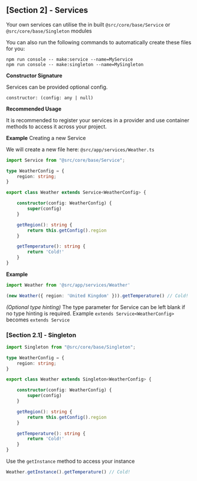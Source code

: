 ## [Section 2] - Services

Your own services can utilise the in built `@src/core/base/Service` or `@src/core/base/Singleton` modules

You can also run the following commands to automatically create these files for you:

    npm run console -- make:service --name=MyService
    npm run console -- make:singleton --name=MySingleton

**Constructor Signature**

Services can be provided optional config.

`constructor: (config: any | null)`

**Recommended Usage**

It is recommended to register your services in a provider and use container methods to access it across your project.

**Example** Creating a new Service

We will create a new file here: `@src/app/services/Weather.ts`

```ts
import Service from "@src/core/base/Service";

type WeatherConfig = {
    region: string;
}

export class Weather extends Service<WeatherConfig> {

    constructor(config: WeatherConfig) {
        super(config)
    }

    getRegion(): string {
        return this.getConfig().region
    }

    getTemperature(): string {
        return 'Cold!'
    }
}
```

**Example**

```ts
import Weather from '@src/app/services/Weather'

(new Weather({ region: 'United Kingdom' })).getTemperature() // Cold!
```

*(Optional type hinting)* The type parameter for Service can be left blank if no type hinting is required. Example  `extends Service<WeatherConfig>` becomes `extends Service`

### [Section 2.1] - Singleton

```ts
import Singleton from "@src/core/base/Singleton";

type WeatherConfig = {
    region: string;
}

export class Weather extends Singleton<WeatherConfig> {

    constructor(config: WeatherConfig) {
        super(config)
    }

    getRegion(): string {
        return this.getConfig().region
    }

    getTemperature(): string {
        return 'Cold!'
    }
}
```

Use the `getInstance` method to access your instance

```ts
Weather.getInstance().getTemperature() // Cold!
```